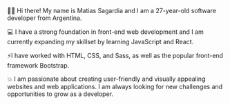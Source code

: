 🙋‍♂️ Hi there! My name is Matias Sagardia and I am a 27-year-old software developer from Argentina. 

💻 I have a strong foundation in front-end web development and I am currently expanding my skillset by learning JavaScript and React. 

⚡I have worked with HTML, CSS, and Sass, as well as the popular front-end framework Bootstrap. 

💥 I am passionate about creating user-friendly and visually appealing websites and web applications. I am always looking for new challenges and opportunities to grow as a developer.

<!---
matisagardia/matisagardia is a ✨ special ✨ repository because its `README.md` (this file) appears on your GitHub profile.
You can click the Preview link to take a look at your changes.
--->
